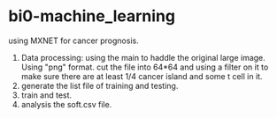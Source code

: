 # bi0-machine_learning
using MXNET for cancer prognosis.
1. Data processing:
using the main to haddle the original large image. Using "png" format.
cut the file into 64*64 and using a filter on it to make sure there are at least 1/4 cancer island and some t cell in it.
2. generate the list file of training and testing.
3. train and test.
4. analysis the soft.csv file. 
